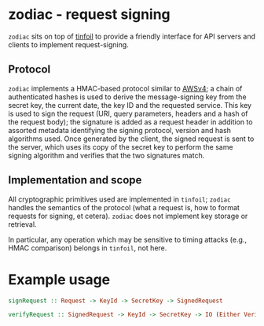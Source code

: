 # zodiac - request signing

`zodiac` sits on top of [tinfoil](https://github.com/ambiata/tinfoil)
to provide a friendly interface for API servers and clients to
implement request-signing.

## Protocol

`zodiac` implements a HMAC-based protocol similar to
[AWSv4](https://docs.aws.amazon.com/general/latest/gr/sigv4_signing.html);
a chain of authenticated hashes is used to derive the message-signing
key from the secret key, the current date, the key ID and the
requested service. This key is used to sign the request (URI, query
parameters, headers and a hash of the request body); the signature is
added as a request header in addition to assorted metadata identifying
the signing protocol, version and hash algorithms used. Once generated
by the client, the signed request is sent to the server, which uses
its copy of the secret key to perform the same signing algorithm and
verifies that the two signatures match.

## Implementation and scope

All cryptographic primitives used are implemented in `tinfoil`;
`zodiac` handles the semantics of the protocol (what a request is,
how to format requests for signing, et cetera). `zodiac` does not
implement key storage or retrieval.

In particular, any operation which may be sensitive to timing attacks
(e.g., HMAC comparison) belongs in `tinfoil`, not here.

# Example usage

```haskell
signRequest :: Request -> KeyId -> SecretKey -> SignedRequest

verifyRequest :: SignedRequest -> KeyId -> SecretKey -> IO (Either VerificationError Verified)
```
